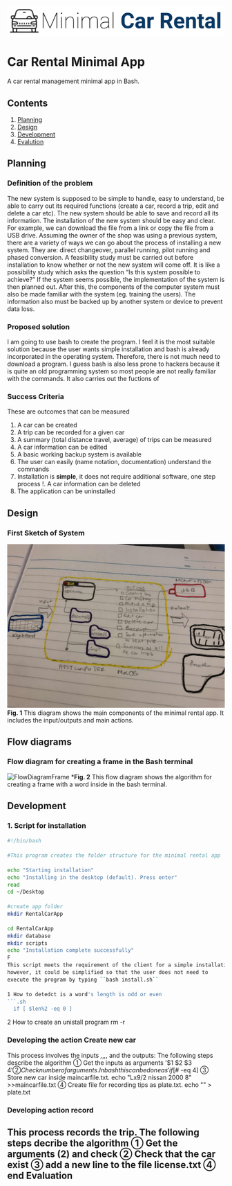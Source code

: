 ![CarRental](logo.png)

Car Rental Minimal App
===========================

A car rental management minimal app in Bash.

Contents
-----
  1. [Planning](#planning)
  1. [Design](#design)
  1. [Development](#development)
  1. [Evalution](#evaluation)

Planning
----------
### Definition of the problem
 The new system is supposed to be simple to handle, easy to understand, be able to carry out its required functions (create a car, record a trip, edit and delete a car etc). The new system should be able to save and record all its information. 
The installation of the new system should be easy and clear. For example, we can download the file from a link or copy the file from a USB drive. Assuming the owner of the shop was using a previous system, there are a variety of ways we can go about the process of installing a new system. They are: direct changeover, parallel running, pilot running and phased conversion.
A feasibility study must be carried out before installation to know whether or not the new system will come off. It is like a possibility study which asks the question “Is this system possible to achieve?”  If the system seems possible, the implementation of the system is then planned out. 
After this, the components of the computer system must also be made familiar with the system (eg. training the users). The information also must be backed up by another system or device to prevent data loss. 
### Proposed solution
I am going to use bash to create the program. I feel it is the most suitable solution because the user wants simple installation and bash is already incorporated in the operating system. Therefore, there is not much need to download a program. I guess bash is also less prone to hackers because it is quite an old programming system so most people are not really familiar with the commands. It also carries out the fuctions of 
### Success Criteria
These are outcomes that can be measured
1. A car can be created 
1. A trip can be recorded for a given car
1. A summary (total distance travel, average) of trips can be measured
1. A car information can be edited
1. A basic working backup system is available
1. The user can easily (name notation, documentation) understand the commands
1. Installation is **simple**, it does not require additional software, one step process
!. A car information can be deleted
1. The application can be uninstalled

Design
---------
### First Sketch of System
![CarRental](diagram.jpg)
**Fig. 1** This diagram shows the main components of the minimal rental app. It includes the input/outputs and main actions.

## Flow diagrams 

### Flow diagram for creating a frame in the Bash terminal
![FlowDiagramFrame](FLOWCHART.png)
***Fig. 2** This flow diagram shows the algorithm for creating a frame with a word inside in the bash terminal.

Development
--------
### 1. Script for installation
```.sh
#!/bin/bash

#This program creates the folder structure for the minimal rental app

echo "Starting installation"
echo "Installing in the desktop (default). Press enter"
read
cd ~/Desktop

#create app folder
mkdir RentalCarApp

cd RentalCarApp
mkdir database
mkdir scripts
echo "Installation complete successfully"
F
This script meets the requirement of the client for a simple installation
however, it could be simplified so that the user does not need to
execute the program by typing ``bash install.sh``

1 How to detedct is a word's length is odd or even
```.sh
  if [ $len%2 -eq 0 ]
```
2 How to create an unistall program
rm -r 

### Developing the action Create new car
This process involves the inputs _,_,_,_, and the outputs:
The following steps describe the algorithm
① Get the inputs as arguments '$1 $2 $3 $4'
② Check number of arguments. In bash this can be done as 'if [$# -eq 4]
③ Store new car inside maincarfile.txt. echo "Lx9/2 nissan 2000 8" >>maincarfile.txt
④ Create file for recording tips as plate.txt. echo "" > plate.txt

### Developing action record
This process records the trip.
The following steps decribe the algorithm
① Get the arguments (2) and check
② Check that the car exist
③ add a new line to the file license.txt
④ end
Evaluation
-----------



